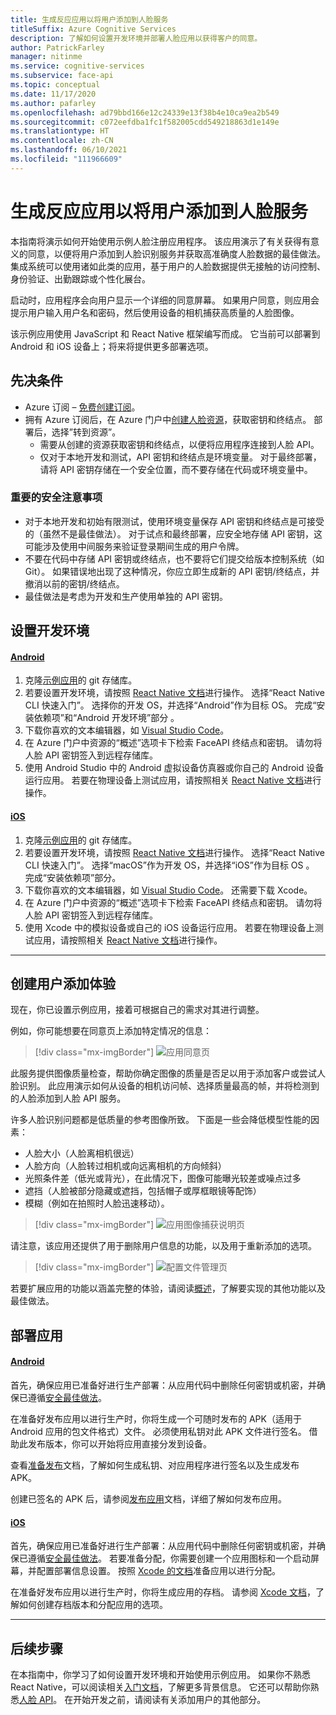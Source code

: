 ```yaml
---
title: 生成反应应用以将用户添加到人脸服务
titleSuffix: Azure Cognitive Services
description: 了解如何设置开发环境并部署人脸应用以获得客户的同意。
author: PatrickFarley
manager: nitinme
ms.service: cognitive-services
ms.subservice: face-api
ms.topic: conceptual
ms.date: 11/17/2020
ms.author: pafarley
ms.openlocfilehash: ad79bbd166e12c24339e13f38b4e10ca9ea2b549
ms.sourcegitcommit: c072eefdba1fc1f582005cdd549218863d1e149e
ms.translationtype: HT
ms.contentlocale: zh-CN
ms.lasthandoff: 06/10/2021
ms.locfileid: "111966609"
---
```

# <a name="build-a-react-app-to-add-users-to-a-face-service"></a>生成反应应用以将用户添加到人脸服务

本指南将演示如何开始使用示例人脸注册应用程序。 该应用演示了有关获得有意义的同意，以便将用户添加到人脸识别服务并获取高准确度人脸数据的最佳做法。 集成系统可以使用诸如此类的应用，基于用户的人脸数据提供无接触的访问控制、身份验证、出勤跟踪或个性化展台。

启动时，应用程序会向用户显示一个详细的同意屏幕。 如果用户同意，则应用会提示用户输入用户名和密码，然后使用设备的相机捕获高质量的人脸图像。

该示例应用使用 JavaScript 和 React Native 框架编写而成。 它当前可以部署到 Android 和 iOS 设备上；将来将提供更多部署选项。

## <a name="prerequisites"></a>先决条件 

* Azure 订阅 – [免费创建订阅](https://azure.microsoft.com/free/cognitive-services/)。  
* 拥有 Azure 订阅后，在 Azure 门户中[创建人脸资源](https://portal.azure.com/#create/Microsoft.CognitiveServicesFace)，获取密钥和终结点。 部署后，选择”转到资源”。  
  * 需要从创建的资源获取密钥和终结点，以便将应用程序连接到人脸 API。  
  * 仅对于本地开发和测试，API 密钥和终结点是环境变量。 对于最终部署，请将 API 密钥存储在一个安全位置，而不要存储在代码或环境变量中。  

### <a name="important-security-considerations"></a>重要的安全注意事项
* 对于本地开发和初始有限测试，使用环境变量保存 API 密钥和终结点是可接受的（虽然不是最佳做法）。 对于试点和最终部署，应安全地存储 API 密钥，这可能涉及使用中间服务来验证登录期间生成的用户令牌。 
* 不要在代码中存储 API 密钥或终结点，也不要将它们提交给版本控制系统（如 Git）。 如果错误地出现了这种情况，你应立即生成新的 API 密钥/终结点，并撤消以前的密钥/终结点。
* 最佳做法是考虑为开发和生产使用单独的 API 密钥。

## <a name="set-up-the-development-environment"></a>设置开发环境

#### <a name="android"></a>[Android](#tab/android)
 
1. 克隆[示例应用](https://github.com/azure-samples/cognitive-services-FaceAPIEnrollmentSample)的 git 存储库。
1. 若要设置开发环境，请按照 <a href="https://reactnative.dev/docs/environment-setup"  title="React Native 文档"  target="_blank">React Native 文档<span class="docon docon-navigate-external x-hidden-focus"></span></a>进行操作。 选择“React Native CLI 快速入门”。 选择你的开发 OS，并选择“Android”作为目标 OS。 完成“安装依赖项”和“Android 开发环境”部分 。
1. 下载你喜欢的文本编辑器，如 [Visual Studio Code](https://code.visualstudio.com/)。
1. 在 Azure 门户中资源的“概述”选项卡下检索 FaceAPI 终结点和密钥。 请勿将人脸 API 密钥签入到远程存储库。
1. 使用 Android Studio 中的 Android 虚拟设备仿真器或你自己的 Android 设备运行应用。 若要在物理设备上测试应用，请按照相关 <a href="https://reactnative.dev/docs/running-on-device"  title="React Native 文档"  target="_blank">React Native 文档<span class="docon docon-navigate-external x-hidden-focus"></span></a>进行操作。

#### <a name="ios"></a>[iOS](#tab/ios)

1. 克隆[示例应用](https://github.com/azure-samples/cognitive-services-FaceAPIEnrollmentSample)的 git 存储库。
1. 若要设置开发环境，请按照 <a href="https://reactnative.dev/docs/environment-setup"  title="React Native 文档"  target="_blank">React Native 文档<span class="docon docon-navigate-external x-hidden-focus"></span></a>进行操作。 选择“React Native CLI 快速入门”。 选择“macOS”作为开发 OS，并选择“iOS”作为目标 OS 。 完成“安装依赖项”部分。
1. 下载你喜欢的文本编辑器，如 [Visual Studio Code](https://code.visualstudio.com/)。 还需要下载 Xcode。 
1. 在 Azure 门户中资源的“概述”选项卡下检索 FaceAPI 终结点和密钥。 请勿将人脸 API 密钥签入到远程存储库。
1. 使用 Xcode 中的模拟设备或自己的 iOS 设备运行应用。 若要在物理设备上测试应用，请按照相关 <a href="https://reactnative.dev/docs/running-on-device"  title="React Native 文档"  target="_blank">React Native 文档<span class="docon docon-navigate-external x-hidden-focus"></span></a>进行操作。

---

## <a name="create-a-user-add-experience"></a>创建用户添加体验  

现在，你已设置示例应用，接着可根据自己的需求对其进行调整。

例如，你可能想要在同意页上添加特定情况的信息：

> [!div class="mx-imgBorder"]
> ![应用同意页](./media/enrollment-app/1-consent-1.jpg)

此服务提供图像质量检查，帮助你确定图像的质量是否足以用于添加客户或尝试人脸识别。 此应用演示如何从设备的相机访问帧、选择质量最高的帧，并将检测到的人脸添加到人脸 API 服务。 

许多人脸识别问题都是低质量的参考图像所致。 下面是一些会降低模型性能的因素：
* 人脸大小（人脸离相机很远）
* 人脸方向（人脸转过相机或向远离相机的方向倾斜）
* 光照条件差（低光或背光），在此情况下，图像可能曝光较差或噪点过多
* 遮挡（人脸被部分隐藏或遮挡，包括帽子或厚框眼镜等配饰）
* 模糊（例如在拍照时人脸迅速移动）。 

> [!div class="mx-imgBorder"]
> ![应用图像捕获说明页](./media/enrollment-app/4-instruction.jpg)

请注意，该应用还提供了用于删除用户信息的功能，以及用于重新添加的选项。

> [!div class="mx-imgBorder"]
> ![配置文件管理页](./media/enrollment-app/10-manage-2.jpg)

若要扩展应用的功能以涵盖完整的体验，请阅读[概述](enrollment-overview.md)，了解要实现的其他功能以及最佳做法。

## <a name="deploy-the-app"></a>部署应用

#### <a name="android"></a>[Android](#tab/android)

首先，确保应用已准备好进行生产部署：从应用代码中删除任何密钥或机密，并确保已遵循[安全最佳做法](../cognitive-services-security.md?tabs=command-line%2ccsharp)。

在准备好发布应用以进行生产时，你将生成一个可随时发布的 APK（适用于 Android 应用的包文件格式）文件。 必须使用私钥对此 APK 文件进行签名。 借助此发布版本，你可以开始将应用直接分发到设备。 

查看<a href="https://developer.android.com/studio/publish/preparing#publishing-build"  title="准备发布"  target="_blank">准备发布<span class="docon docon-navigate-external x-hidden-focus"></span></a>文档，了解如何生成私钥、对应用程序进行签名以及生成发布 APK。  

创建已签名的 APK 后，请参阅<a href="https://developer.android.com/studio/publish"  title="发布应用"  target="_blank">发布应用<span class="docon docon-navigate-external x-hidden-focus"></span></a>文档，详细了解如何发布应用。

#### <a name="ios"></a>[iOS](#tab/ios)

首先，确保应用已准备好进行生产部署：从应用代码中删除任何密钥或机密，并确保已遵循[安全最佳做法](../cognitive-services-security.md?tabs=command-line%2ccsharp)。 若要准备分配，你需要创建一个应用图标和一个启动屏幕，并配置部署信息设置。 按照 [Xcode 的文档](https://developer.apple.com/documentation/Xcode/preparing_your_app_for_distribution)准备应用以进行分配。 

在准备好发布应用以进行生产时，你将生成应用的存档。 请参阅 [Xcode 文档](https://developer.apple.com/documentation/Xcode/distributing_your_app_for_beta_testing_and_releases)，了解如何创建存档版本和分配应用的选项。  

---

## <a name="next-steps"></a>后续步骤  

在本指南中，你学习了如何设置开发环境和开始使用示例应用。 如果你不熟悉 React Native，可以阅读相关[入门文档](https://reactnative.dev/docs/getting-started)，了解更多背景信息。 它还可以帮助你熟悉[人脸 API](Overview.md)。 在开始开发之前，请阅读有关添加用户的其他部分。